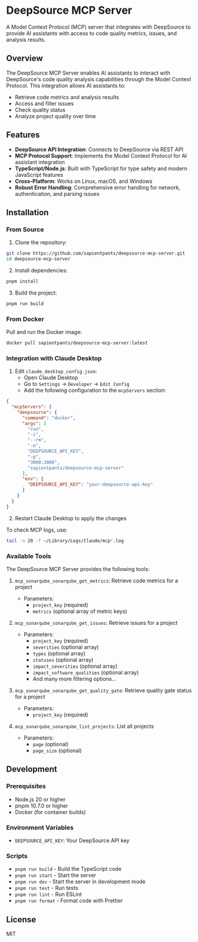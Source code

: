 # DeepSource MCP Server

A Model Context Protocol (MCP) server that integrates with DeepSource to provide AI assistants with access to code quality metrics, issues, and analysis results.

## Overview

The DeepSource MCP Server enables AI assistants to interact with DeepSource's code quality analysis capabilities through the Model Context Protocol. This integration allows AI assistants to:

* Retrieve code metrics and analysis results
* Access and filter issues
* Check quality status
* Analyze project quality over time

## Features

* **DeepSource API Integration**: Connects to DeepSource via REST API
* **MCP Protocol Support**: Implements the Model Context Protocol for AI assistant integration
* **TypeScript/Node.js**: Built with TypeScript for type safety and modern JavaScript features
* **Cross-Platform**: Works on Linux, macOS, and Windows
* **Robust Error Handling**: Comprehensive error handling for network, authentication, and parsing issues

## Installation

### From Source

1. Clone the repository:
```bash
git clone https://github.com/sapientpants/deepsource-mcp-server.git
cd deepsource-mcp-server
```

2. Install dependencies:
```bash
pnpm install
```

3. Build the project:
```bash
pnpm run build
```

### From Docker

Pull and run the Docker image:
```bash
docker pull sapientpants/deepsource-mcp-server:latest
```

### Integration with Claude Desktop

1. Edit `claude_desktop_config.json`:
   - Open Claude Desktop
   - Go to `Settings` -> `Developer` -> `Edit Config`
   - Add the following configuration to the `mcpServers` section:

```json
{
  "mcpServers": {
    "deepsource": {
      "command": "docker",
      "args": [
        "run",
        "-i",
        "--rm",
        "-e",
        "DEEPSOURCE_API_KEY",
        "-p",
        "3000:3000",
        "sapientpants/deepsource-mcp-server"
      ],
      "env": {
        "DEEPSOURCE_API_KEY": "your-deepsource-api-key"
      }
    }
  }
}
```

2. Restart Claude Desktop to apply the changes

To check MCP logs, use:
```bash
tail -n 20 -f ~/Library/Logs/Claude/mcp*.log
```

### Available Tools

The DeepSource MCP Server provides the following tools:

1. `mcp_sonarqube_sonarqube_get_metrics`: Retrieve code metrics for a project
   * Parameters:
     * `project_key` (required)
     * `metrics` (optional array of metric keys)

2. `mcp_sonarqube_sonarqube_get_issues`: Retrieve issues for a project
   * Parameters:
     * `project_key` (required)
     * `severities` (optional array)
     * `types` (optional array)
     * `statuses` (optional array)
     * `impact_severities` (optional array)
     * `impact_software_qualities` (optional array)
     * And many more filtering options...

3. `mcp_sonarqube_sonarqube_get_quality_gate`: Retrieve quality gate status for a project
   * Parameters:
     * `project_key` (required)

4. `mcp_sonarqube_sonarqube_list_projects`: List all projects
   * Parameters:
     * `page` (optional)
     * `page_size` (optional)

## Development

### Prerequisites

* Node.js 20 or higher
* pnpm 10.7.0 or higher
* Docker (for container builds)

### Environment Variables

* `DEEPSOURCE_API_KEY`: Your DeepSource API key

### Scripts

* `pnpm run build` - Build the TypeScript code
* `pnpm run start` - Start the server
* `pnpm run dev` - Start the server in development mode
* `pnpm run test` - Run tests
* `pnpm run lint` - Run ESLint
* `pnpm run format` - Format code with Prettier

## License

MIT 